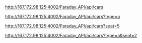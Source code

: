 http://167.172.98.125:4002/Faraday_API/api/cars

http://167.172.98.125:4002/Faraday_API/api/cars?type=a

http://167.172.98.125:4002/Faraday_API/api/cars?seat=5

http://167.172.98.125:4002/Faraday_API/api/cars?type=a&seat=2